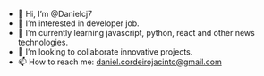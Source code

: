 - 👋 Hi, I’m @Danielcj7
- 👀 I’m interested in developer job.
- 🌱 I’m currently learning javascript, python, react and other news technologies.
- 💞️ I’m looking to collaborate innovative projects.
- 📫 How to reach me: daniel.cordeirojacinto@gmail.com

<!---
Danielcj7/Danielcj7 is a ✨ special ✨ repository because its `README.md` (this file) appears on your GitHub profile.
You can click the Preview link to take a look at your changes.
--->
